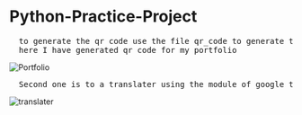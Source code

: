 # Python-Practice-Project
<pre>
  to generate the qr code use the file qr_code to generate the qr code using python
  here I have generated qr code for my portfolio
</pre>
![Portfolio](https://github.com/ashvin232002/Python-Practice-Project/assets/120255875/f3c74807-fa5b-4376-b916-31b459bcdb17)


<pre>
  Second one is to a translater using the module of google translator 
</pre>
![translater](https://github.com/ashvin232002/Python-Practice-Project/assets/120255875/c4f10078-5643-4d2c-a34f-cdea88ef577f)
